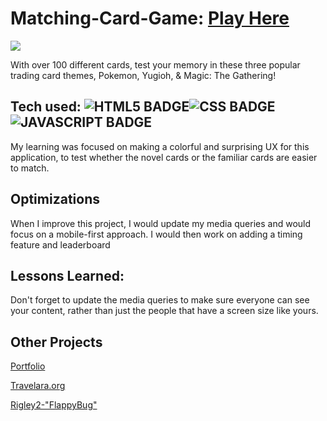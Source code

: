 # Matching-Card-Game: <a href="https://poke-matchcards.netlify.app/" target="_blank">Play Here</a>
<a href="https://poke-matchcards.netlify.app/" target="_blank"><img src="https://github.com/CharlesCreativeContent/CharlesCreativeContent/raw/main/images/gif3.gif" /></a>

With over 100 different cards, test your memory in these three popular trading card themes, Pokemon, Yugioh, & Magic: The Gathering!

## Tech used: ![HTML5 BADGE](https://img.shields.io/static/v1?label=|&message=HTML5&color=23555f&style=plastic&logo=html5)![CSS BADGE](https://img.shields.io/static/v1?label=|&message=CSS3&color=285f65&style=plastic&logo=css3)![JAVASCRIPT BADGE](https://img.shields.io/static/v1?label=|&message=JAVASCRIPT&color=3c7f5d&style=plastic&logo=javascript)

My learning was focused on making a colorful and surprising UX for this application, to test whether the novel cards or the familiar cards are easier to match.

## Optimizations
When I improve this project, I would update my media queries and would focus on a mobile-first approach. I would then work on adding a timing feature and leaderboard

## Lessons Learned:

Don't forget to update the media queries to make sure everyone can see your content, rather than just the people that have a screen size like yours.





## Other Projects
<a target="_blank" href="https://github.com/CharlesCreativeContent/Portfolio2021">Portfolio</a>

<a target="_blank" href="https://github.com/CharlesCreativeContent/lucid">Travelara.org</a>

<a target="_blank" href="https://github.com/CharlesCreativeContent/Rigley2-FlappyBug"> Rigley2-"FlappyBug"</a>
